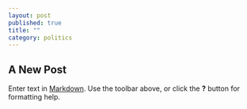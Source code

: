 ```yaml
---
layout: post
published: true
title: ""
category: politics
---
```


## A New Post

Enter text in [Markdown](http://daringfireball.net/projects/markdown/). Use the toolbar above, or click the **?** button for formatting help.
